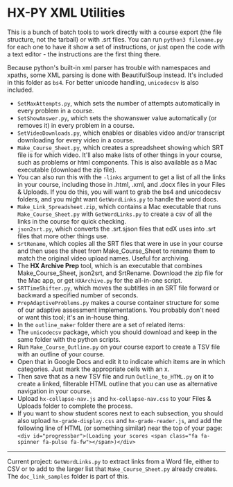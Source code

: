 HX-PY XML Utilities
====================================

This is a bunch of batch tools to work directly with a course export (the file structure, not the tarball) or with .srt files. You can run `python3 filename.py` for each one to have it show a set of instructions, or just open the code with a text editor - the instructions are the first thing there.

Because python's built-in xml parser has trouble with namespaces and xpaths, some XML parsing is done with BeautifulSoup instead. It's included in this folder as `bs4`. For better unicode handling, `unicodecsv` is also included.

* `SetMaxAttempts.py`, which sets the number of attempts automatically in every problem in a course.
* `SetShowAnswer.py`, which sets the showanswer value automatically (or removes it) in every problem in a course.
* `SetVideoDownloads.py`, which enables or disables video and/or transcript downloading for every video in a course.
* `Make_Course_Sheet.py`, which creates a spreadsheet showing which SRT file is for which video. It'll also make lists of other things in your course, such as problems or html components. This is also available as a Mac executable (download the zip file).
 * You can also run this with the `-links` argument to get a list of all the links in your course, including those in .html, .xml, and .docx files in your Files & Uploads. If you do this, you will want to grab the bs4 and unicodecsv folders, and you might want `GetWordLinks.py` to handle the word docs.
* `Make_Link_Spreadsheet.zip`, which contains a Mac executable that runs `Make_Course_Sheet.py` with `GetWordLinks.py` to create a csv of all the links in the course for quick checking.
* `json2srt.py`, which converts the .srt.sjson files that edX uses into .srt files that more other things use.
* `SrtRename`, which copies all the SRT files that were in use in your course and then uses the sheet from Make_Course_Sheet to rename them to match the original video upload names. Useful for archiving.
* The **HX Archive Prep** tool, which is an executable that combines Make_Course_Sheet, json2srt, and SrtRename. Download the zip file for the Mac app, or get `HXArchive.py` for the all-in-one script.
* `SRTTimeShifter.py`, which moves the subtitles in an SRT file forward or backward a specified number of seconds.
* `PrepAdaptiveProblems.py` makes a course container structure for some of our adaptive assessment implementations. You probably don't need or want this tool; it's an in-house thing.
* In the `outline_maker` folder there are a set of related items:
 * The `unicodecsv` package, which you should download and keep in the same folder with the python scripts.
 * Run `Make_Course_Outline.py` on your course export to create a TSV file with an outline of your course.
 * Open that in Google Docs and edit it to indicate which items are in which categories. Just mark the appropriate cells with an x.
 * Then save that as a new TSV file and run `Outline_to_HTML.py` on it to create a linked, filterable HTML outline that you can use as alternative navigation in your course.
 * Upload `hx-collapse-nav.js` and `hx-collapse-nav.css` to your Files & Uploads folder to complete the process.
 * If you want to show student scores next to each subsection, you should also upload `hx-grade-display.css` and `hx-grade-reader.js`, and add the following line of HTML (or something similar) near the top of your page: `<div id="progressbar">(Loading your scores <span class="fa fa-spinner fa-pulse fa-fw"></span>)</div>`

-----

Current project: `GetWordLinks.py` to extract links from a Word file, either to CSV or to add to the larger list that `Make_Course_Sheet.py` already creates. The `doc_link_samples` folder is part of this.
